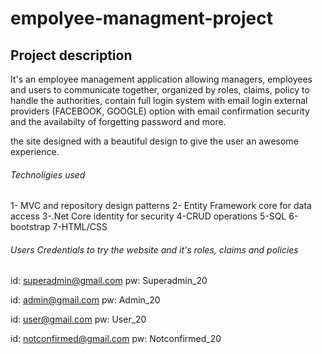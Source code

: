 # empolyee-managment-project

## Project description

It's an employee management application allowing managers, employees and users to communicate together, organized by roles, claims, policy to handle the authorities, contain full login system with email login external providers (FACEBOOK, GOOGLE) option with email confirmation security and the availabilty of forgetting password and more.

the site designed with a beautiful design to give the user an awesome experience.


###### Technoligies used

1- MVC and repository design patterns
2- Entity Framework core for data access
3-.Net Core identity for security
4-CRUD operations
5-SQL
6-bootstrap
7-HTML/CSS



###### Users Credentials to try the website and it's roles, claims and policies

<!-- Superadmin -->
id: superadmin@gmail.com
pw: Superadmin_20

<!-- admin -->
id: admin@gmail.com
pw: Admin_20

<!-- normal user -->
id: user@gmail.com
pw: User_20

<!-- not confirmed email user -->
id: notconfirmed@gmail.com
pw: Notconfirmed_20